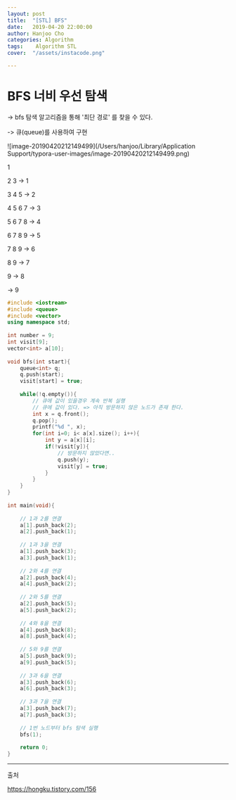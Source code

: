 ```yaml
---
layout: post
title:  "[STL] BFS"
date:   2019-04-20 22:00:00
author: Hanjoo Cho
categories: Algorithm
tags:    Algorithm STL
cover:  "/assets/instacode.png"

---
```


# BFS 너비 우선 탐색

-> bfs 탐색 알고리즘을 통해 '최단 경로' 를 찾을 수 있다.

-> 큐(queue)를 사용하여 구현



![image-20190420212149499](/Users/hanjoo/Library/Application Support/typora-user-images/image-20190420212149499.png)



1 

2 3 -> 1

3 4 5 -> 2

4 5 6 7 -> 3

5 6 7 8 -> 4

6 7 8 9 -> 5

7 8 9 -> 6

8 9 -> 7

9 -> 8

-> 9





```c++
#include <iostream>
#include <queue>
#include <vector>
using namespace std;
 
int number = 9;
int visit[9];
vector<int> a[10];
 
void bfs(int start){
    queue<int> q;
    q.push(start);
    visit[start] = true;
    
    while(!q.empty()){
        // 큐에 값이 있을경우 계속 반복 실행
        // 큐에 값이 있다. => 아직 방문하지 않은 노드가 존재 한다. 
        int x = q.front();
        q.pop();
        printf("%d ", x);
        for(int i=0; i< a[x].size(); i++){
            int y = a[x][i];
            if(!visit[y]){
                // 방문하지 않았다면..
                q.push(y);
                visit[y] = true; 
            }
        }
    }
}
 
int main(void){
    
    // 1과 2를 연결 
    a[1].push_back(2);
    a[2].push_back(1);
    
    // 1과 3을 연결 
    a[1].push_back(3);
    a[3].push_back(1);
    
    // 2와 4를 연결 
    a[2].push_back(4);
    a[4].push_back(2);
 
    // 2와 5를 연결 
    a[2].push_back(5);
    a[5].push_back(2);
    
    // 4와 8을 연결 
    a[4].push_back(8);
    a[8].push_back(4);
    
    // 5와 9를 연결 
    a[5].push_back(9);
    a[9].push_back(5);
    
    // 3과 6을 연결 
    a[3].push_back(6);
    a[6].push_back(3);
    
    // 3과 7을 연결 
    a[3].push_back(7);
    a[7].push_back(3);
    
    // 1번 노드부터 bfs 탐색 실행 
    bfs(1);
    
    return 0;
} 

```



----

출처

<https://hongku.tistory.com/156>
